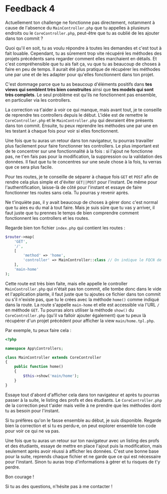 # Feedback 4

Actuellement ton challenge ne fonctionne pas directement, notamment à cause de l'absence du `MainController.php` que tu appelles à plusieurs endroits ou le `CoreController.php`, peut-être que tu as oublié de les ajouter dans ton commit ?

Quoi qu'il en soit, tu as voulu répondre à toutes les demandes et c'est tout à fait louable. Cependant, tu as sûrement trop vite récupéré les méthodes des projets précédents sans regarder comment elles marchaient en détails. Et c'est compréhensible que tu ais fait ça, vu que tu as beaucoup de choses à faire en peu de temps. Il aurait été plus pratique de récupérer les méthodes une par une et de les adapter pour qu'elles fonctionnent dans ton projet.

C'est dommage parce que tu as beaucoup d'éléments positifs dans **tes views qui semblent très bien construites** ainsi que **tes models qui sont très complets**. Le seul problème est qu'ils ne fonctionnent pas ensemble, en particulier via les controllers.

La correction va t'aider à voir ce qui manque, mais avant tout, je te conseille de reprendre tes controllers depuis le début. L'idée est de remettre le `CoreController.php` et le `MainController.php` qui devraient être présents dans ton commit. Ensuite, tu peux reprendre les méthodes une par une en les testant à chaque fois pour voir si elles fonctionnent.

Une fois que tu auras un retour dans ton navigateur, tu pourras travailler plus facilement pour faire fonctionner tes controllers. Le plus important est de te concentrer sur une fonctionnalité à la fois : si l'ajout ne fonctionne pas, ne t'en fais pas pour la modification, la suppression ou la validation des données. Il faut que tu te concentres sur une seule chose à la fois, tu verras que ce sera plus facile.

Pour tes routes, je te conseille de séparer à chaque fois `GET` et `POST` afin de rendre cela plus simple et d'éviter `GET||POST` pour l'instant. De même pour l'authentification, laisse-là de côté pour l'instant et essaye de faire fonctionner tes routes sans cela. Tu pourras y revenir après.

Ne t'inquiète pas, il y avait beaucoup de choses à gérer donc c'est normal que tu aies eu du mal à tout faire. Mais je suis sûre que tu vas y arriver, il faut juste que tu prennes le temps de bien comprendre comment fonctionnent les controllers et les routes.

Regarde bien ton fichier `index.php` qui contient les routes :

```php
$router->map(
    'GET',
    '/',
    [
        'method' => 'home',
        'controller' => MainController::class // On indique le FQCN de la classe
    ],
    'main-home'
);
```

Cette route est très bien faite, mais elle appelle le controller `MainController.php` qui n'était pas ton commit, elle tombe donc dans le vide et l'application plante, il faut juste que tu ajoutes ce fichier dans ton commit ou s'il n'existe pas, que tu le crées avec la méthode `home()` comme indiqué dans la route. La route s'appelle `main-home` et elle est accessible via l'URL `/` en méthode `GET`. Tu pourras alors utiliser la méthode `show()` du `CoreController.php` (qu'il va falloir ajouter également) que tu peux là récupérer d'un projet précédent pour afficher la view `main/home.tpl.php`.

Par exemple, tu peux faire cela :

```php
<?php

namespace App\Controllers;

class MainController extends CoreController
{
    public function home()
    {
        $this->show('main/home');
    }
}
```

Essaye tout d'abord d'afficher cela dans ton navigateur et après tu pourras passer à la suite, le listing des profs et des étudiants. Le `CoreController.php` de la correction peut t'aider mais veille à ne prendre que les méthodes dont tu as besoin pour l'instant.

Si tu préfères qu'on le fasse ensemble au début, je suis disponible. Regarde bien la correction et si tu es perdu·e, on peut explorer ensemble ton code pour voir ce qui ne va pas.

Une fois que tu auras un retour sur ton navigateur avec un listing des profs et des étudiants, essaye de mettre en place l'ajout puis la modification, mais seulement après avoir réussi à afficher les données. C'est une bonne base pour la suite, reprends chaque fichier et ne garde que ce qui est nécessaire pour l'instant. Sinon tu auras trop d'informations à gérer et tu risques de t'y perdre.

Bon courage !

Si tu as des questions, n'hésite pas à me contacter !

